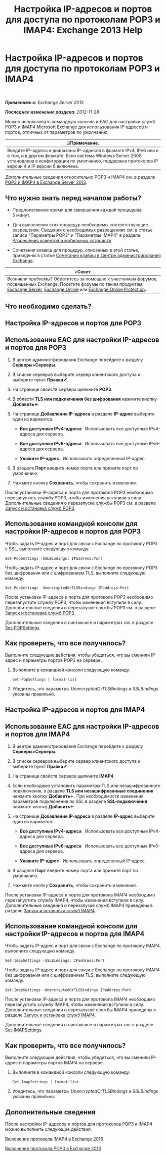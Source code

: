 ﻿---
title: 'Настройка IP-адресов и портов для доступа по протоколам POP3 и IMAP4: Exchange 2013 Help'
TOCTitle: Настройка IP-адресов и портов для доступа по протоколам POP3 и IMAP4
ms:assetid: 8292747b-6626-4d7f-ba73-1e17f5d99fa4
ms:mtpsurl: https://technet.microsoft.com/ru-ru/library/Bb123530(v=EXCHG.150)
ms:contentKeyID: 50556452
ms.date: 04/30/2018
mtps_version: v=EXCHG.150
ms.translationtype: HT
---

# Настройка IP-адресов и портов для доступа по протоколам POP3 и IMAP4

 

_**Применимо к:** Exchange Server 2013_

_**Последнее изменение раздела:** 2012-11-28_

Можно использовать командную консоль и EAC для настройки служб POP3 и IMAP4 Microsoft Exchange для использования IP-адресов и портов, отличных от параметров по умолчанию.

<table>
<thead>
<tr class="header">
<th><img src="images/JJ126620.note(EXCHG.150).gif" title="Примечание" alt="Примечание" />Примечание.</th>
</tr>
</thead>
<tbody>
<tr class="odd">
<td>Введите IP-адреса и диапазоны IP-адресов в формате IPv4, IPv6 или и в том, и в другом формате. Если система Windows Server 2008 установлена в конфигурации по умолчанию, поддержка протоколов IP версии 4 и IP версии 6 включена.</td>
</tr>
</tbody>
</table>


Дополнительные сведения относительно POP3 и IMAP4 см. в разделе [POP3 и IMAP4 в Exchange Server 2013](pop3-and-imap4-in-exchange-server-2013-exchange-2013-help.md).

## Что нужно знать перед началом работы?

  - Предполагаемое время для завершения каждой процедуры: 5 минут.

  - Для выполнения этих процедур необходимы соответствующие разрешения. Сведения о необходимых разрешениях см. в статье записи "Параметры POP3" и "Параметры IMAP4" в разделе [Разрешения клиентов и мобильных устройств](clients-and-mobile-devices-permissions-exchange-2013-help.md).

  - Сочетания клавиш для процедур, описанных в этой статье, приведены в статье [Сочетания клавиш в Центре администрирования Exchange](keyboard-shortcuts-in-the-exchange-admin-center-exchange-online-protection-help.md).

<table>
<thead>
<tr class="header">
<th><img src="images/Bb124558.tip(EXCHG.150).gif" title="Совет" alt="Совет" />Совет.</th>
</tr>
</thead>
<tbody>
<tr class="odd">
<td>Возникли проблемы? Обратитесь за помощью к участникам форумов, посвященных Exchange. Посетите форумы по таким продуктам: <a href="https://go.microsoft.com/fwlink/p/?linkid=60612">Exchange Server</a>, <a href="https://go.microsoft.com/fwlink/p/?linkid=267542">Exchange Online</a> или <a href="https://go.microsoft.com/fwlink/p/?linkid=285351">Exchange Online Protection</a>..</td>
</tr>
</tbody>
</table>


## Что необходимо сделать?

## Настройка IP-адресов и портов для POP3

## Использование EAC для настройки IP-адресов и портов для POP3

1.  В центре администрирования Exchange перейдите к разделу **Серверы\>Серверы**.

2.  В списке серверов выберите сервер клиентского доступа и выберите пункт **Правка**![Значок редактирования](images/Bb124582.6f53ccb2-1f13-4c02-bea0-30690e6ea71d(EXCHG.150).gif "Значок редактирования").

3.  На странице свойств сервера щелкните **POP3**.

4.  В области **TLS или подключения без шифрования** нажмите кнопку **Добавить**![Значок добавления](images/JJ218640.c1e75329-d6d7-4073-a27d-498590bbb558(EXCHG.150).gif "Значок добавления").

5.  На странице **Добавление IP-адреса** в разделе **IP-адрес** выберите один из вариантов.
    
      - **Все доступные IPv4-адреса**   Использовать все доступные IPv4-адреса для сервера.
    
      - **Все доступные IPv6-адреса**   Использовать все доступные IPv6-адреса для сервера.
    
      - **Укажите IP-адрес**   Использовать определенный IP-адрес.

6.  В разделе **Порт** введите номер порта или примите порт по умолчанию.

7.  Нажмите кнопку **Сохранить**, чтобы сохранить изменения.

После установки IP-адреса и порта для протокола POP3 необходимо перезапустить службу POP3, чтобы изменения вступили в силу. Дополнительные сведения о перезапуске службы POP3 см. в разделе [Запуск и остановка служб POP3](start-and-stop-the-pop3-services-exchange-2013-help.md).

## Использование командной консоли для настройки IP-адресов и портов для POP3

Чтобы задать IP-адрес и порт для связи с Exchange по протоколу POP3 с SSL, выполните следующую команду.

    Set-PopSettings -SSLBindings: IPaddress:Port

Чтобы задать IP-адрес и порт для связи с Exchange по протоколу POP3 без шифрования или с шифрованием TLS, выполните следующую команду.

    Set-PopSettings -UnencryptedOrTLSBindings IPaddress:Port

После установки IP-адреса и порта для протокола POP3 необходимо перезапустить службу POP3, чтобы изменения вступили в силу. Дополнительные сведения о перезапуске службы POP3 см. в разделе [Запуск и остановка служб POP3](start-and-stop-the-pop3-services-exchange-2013-help.md).

Дополнительные сведения о синтаксисе и параметрах см. в разделе [Set-POPSettings](https://technet.microsoft.com/ru-ru/library/aa997154\(v=exchg.150\)).

## Как проверить, что все получилось?

Выполните следующие действия, чтобы убедиться, что вы сменили IP-адрес и параметры портов POP3 на сервере.

1.  Выполните в командной консоли следующую команду.
    
        Get-PopSettings | format-list

2.  Убедитесь, что параметры *UnencryptedOrTLSBindings* и *SSLBindings* указаны правильно.

## Настройка IP-адресов и портов для IMAP4

## Использование EAC для настройки IP-адресов и портов для IMAP4

1.  В центре администрирования Exchange перейдите к разделу **Серверы\>Серверы**.

2.  В списке серверов выберите сервер клиентского доступа и выберите пункт **Правка**![Значок редактирования](images/Bb124582.6f53ccb2-1f13-4c02-bea0-30690e6ea71d(EXCHG.150).gif "Значок редактирования").

3.  На странице свойств сервера щелкните **IMAP4**.

4.  Если необходимо установить параметры TLS или незашифрованного подключения, в разделе **TLS или незашифрованные соединения** нажмите кнопку **Добавить**![Значок добавления](images/JJ218640.c1e75329-d6d7-4073-a27d-498590bbb558(EXCHG.150).gif "Значок добавления"). При необходимости изменения параметров подключения по SSL в разделе **SSL-подключения** нажмите кнопку **Добавить**![Значок добавления](images/JJ218640.c1e75329-d6d7-4073-a27d-498590bbb558(EXCHG.150).gif "Значок добавления").

5.  На странице **Добавление IP-адреса** в разделе **IP-адрес** выберите один из вариантов.
    
      - **Все доступные IPv4-адреса**   Использовать все доступные IPv4-адреса для сервера.
    
      - **Все доступные IPv6-адреса**   Использовать все доступные IPv6-адреса для сервера.
    
      - **Укажите IP-адрес**   Использовать определенный IP-адрес.

6.  В разделе **Порт** введите номер порта или примите порт по умолчанию.

7.  Нажмите кнопку **Сохранить**, чтобы сохранить изменения.

После установки IP-адреса и порта для протокола IMAP4 необходимо перезапустить службу IMAP4, чтобы изменения вступили в силу. Дополнительные сведения о перезапуске служб IMAP4 приведены в разделе [Запуск и остановка служб IMAP4](start-and-stop-the-imap4-services-exchange-2013-help.md).

## Использование командной консоли для настройки IP-адресов и портов для IMAP4

Чтобы задать IP-адрес и порт для связи с Exchange по протоколу IMAP4, выполните следующую команду.

    Set-ImapSettings -SSLBindings: IPaddress:Port

Чтобы задать IP-адрес и порт для связи с Exchange по протоколу IMAP4 без шифрования или с шифрованием TLS, выполните следующую команду.

    Set-ImapSettings -UnencryptedOrTLSBindings IPaddress:Port 

После установки IP-адреса и порта для протокола IMAP4 необходимо перезапустить службу IMAP4, чтобы изменения вступили в силу. Дополнительные сведения о перезапуске службы IMAP4 приведены в разделе [Запуск и остановка служб IMAP4](start-and-stop-the-imap4-services-exchange-2013-help.md).

Дополнительные сведения о синтаксисе и параметрах см. в разделе [Set-IMAPSettings](https://technet.microsoft.com/ru-ru/library/aa998252\(v=exchg.150\)).

## Как проверить, что все получилось?

Выполните следующие действия, чтобы убедиться, что вы сменили IP-адрес и параметры портов IMAP4 на сервере.

1.  Выполните в командной консоли следующую команду.
    
        Get-ImapSettings | format-list

2.  Убедитесь, что параметры *UnencryptedOrTLSBindings* и *SSLBindings* указаны правильно.

## Дополнительные сведения

После настройки IP-адресов и портов для протоколов POP3 и IMAP4 можно выполнить следующие действия.

[Включение протокола IMAP4 в Exchange 2016](enable-imap4-in-exchange-2013-exchange-2013-help.md)

[Включение протокола POP3 в Exchange 2013](enable-pop3-in-exchange-2013-exchange-2013-help.md)

